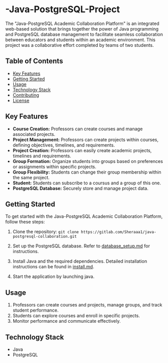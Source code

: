 # -Java-PostgreSQL-Project
The "Java-PostgreSQL Academic Collaboration Platform" is an integrated web-based solution that brings together the power of Java programming and PostgreSQL database management to facilitate seamless collaboration between educators and students within an academic environment.
This project was a collaborative effort completed by teams of two students.

## Table of Contents

- [Key Features](#key-features)
- [Getting Started](#getting-started)
- [Usage](#usage)
- [Technology Stack](#technology-stack)
- [Contributing](#contributing)
- [License](#license)

## Key Features

- **Course Creation:** Professors can create courses and manage associated projects.
- **Project Management:** Professors can create projects within courses, defining objectives, timelines, and requirements.
- **Project Creation:** Professors can easily create academic projects, timelines and requirements.
- **Group Formation:** Organize students into groups based on preferences or assignments within specific projects.
- **Group Flexibility:** Students can change their group membership within the same project.
- **Student:** Students can subscribe to a coursus and a group of this one.
- **PostgreSQL Database:** Securely store and manage project data.

## Getting Started

To get started with the Java-PostgreSQL Academic Collaboration Platform, follow these steps:

1. Clone the repository:
   ``` git clone https://gitlab.com/Sheraaa1/java-postgresql-collaboration.git ```
   
2. Set up the PostgreSQL database. Refer to [database_setup.md](database_setup.md) for instructions.

3. Install Java and the required dependencies. Detailed installation instructions can be found in [install.md](install.md).

4. Start the application by launching java.

## Usage

1. Professors can create courses and projects, manage groups, and track student performance.
2. Students can explore courses and enroll in specific projects.
3. Monitor performance and communicate effectively.

## Technology Stack

- Java
- PostgreSQL
